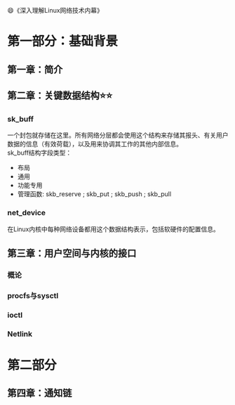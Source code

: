 :smile:《深入理解Linux网络技术内幕》
# 第一部分：基础背景
## 第一章：简介
## 第二章：关键数据结构:star::star:
### sk_buff
一个封包就存储在这里。所有网络分层都会使用这个结构来存储其报头、有关用户数据的信息（有效荷载），以及用来协调其工作的其他内部信息。\
sk_buff结构字段类型：
* 布局
* 通用
* 功能专用
* 管理函数: skb_reserve ; skb_put ; skb_push ; skb_pull
### net_device
在Linux内核中每种网络设备都用这个数据结构表示，包括软硬件的配置信息。

## 第三章：用户空间与内核的接口
### 概论
### procfs与sysctl
### ioctl
### Netlink
# 第二部分
## 第四章：通知链

